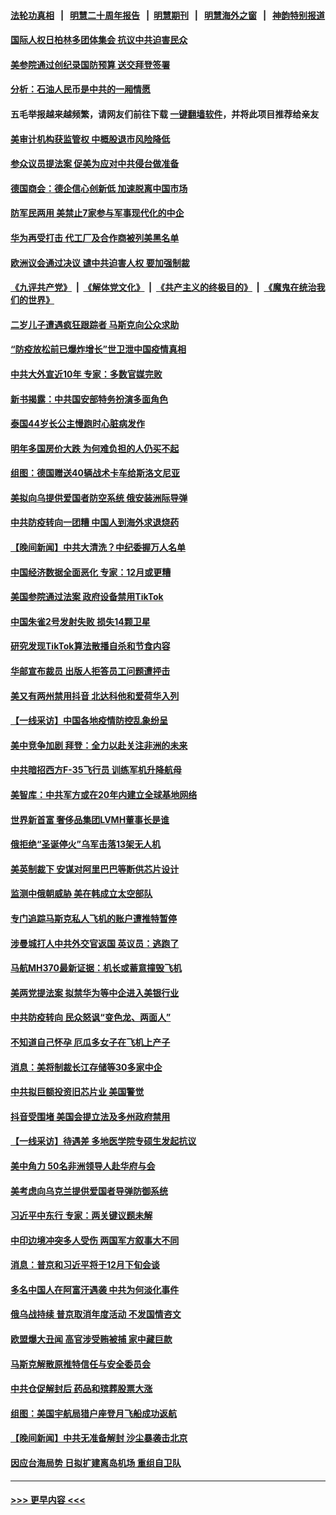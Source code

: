 #### [法轮功真相](https://github.com/gfw-breaker/truth/blob/master/README.md?t=0) &nbsp;&nbsp;|&nbsp;&nbsp; [明慧二十周年报告](https://github.com/gfw-breaker/mh-reports/blob/master/README.md?t=0) &nbsp;&nbsp;|&nbsp;&nbsp;[明慧期刊](https://github.com/gfw-breaker/mh-qikan) &nbsp;&nbsp;|&nbsp;&nbsp; [明慧海外之窗](https://github.com/gfw-breaker/mh-news/blob/master/README.md?t=0) &nbsp;&nbsp;|&nbsp;&nbsp; [神韵特别报道](https://github.com/gfw-breaker/mh-news/blob/master/shenyun.md?t=0)
#### [国际人权日柏林多团体集会 抗议中共迫害民众](../pages/nsc418/n13885395.md?t=12161350) 
#### [美参院通过创纪录国防预算 送交拜登签署](../pages/nsc418/n13885868.md?t=12161350) 
#### [分析：石油人民币是中共的一厢情愿](../pages/nsc418/n13885034.md?t=12161350) 
#### 五毛举报越来越频繁，请网友们前往下载 [一键翻墙软件](https://github.com/gfw-breaker/ssr-accounts)，并将此项目推荐给亲友
#### [美审计机构获监管权 中概股退市风险降低](../pages/nsc418/n13885778.md?t=12161350) 
#### [参众议员提法案 促美为应对中共侵台做准备](../pages/nsc418/n13885724.md?t=12161350) 
#### [德国商会：德企信心创新低 加速脱离中国市场](../pages/nsc418/n13885710.md?t=12161350) 
#### [防军民两用 美禁止7家参与军事现代化的中企](../pages/nsc418/n13885725.md?t=12161350) 
#### [华为再受打击 代工厂及合作商被列美黑名单](../pages/nsc418/n13885714.md?t=12161350) 
#### [欧洲议会通过决议 谴中共迫害人权 要加强制裁](../pages/nsc418/n13885670.md?t=12161350) 
#### [《九评共产党》](https://github.com/begood0513/9ping.md/blob/master/README.md) &nbsp;|&nbsp; [《解体党文化》](../../../../jtdwh.md/blob/master/README.md)  &nbsp;|&nbsp; [《共产主义的终极目的》](../../../../gczydzjmd.md/blob/master/README.md) &nbsp;|&nbsp; [《魔鬼在统治我们的世界》](../../../../mgztzwmdsj.md/blob/master/README.md) 
#### [二岁儿子遭遇疯狂跟踪者 马斯克向公众求助](../pages/nsc418/n13885686.md?t=12161350) 
#### [“防疫放松前已爆炸增长”世卫泄中国疫情真相](../pages/nsc418/n13884968.md?t=12161350) 
#### [中共大外宣近10年 专家：多数官媒完败](../pages/nsc418/n13884955.md?t=12161350) 
#### [新书揭露：中共国安部特务扮演多面角色](../pages/nsc418/n13885682.md?t=12161350) 
#### [泰国44岁长公主慢跑时心脏病发作](../pages/nsc418/n13885599.md?t=12161350) 
#### [明年多国房价大跌 为何难负担的人仍买不起](../pages/nsc418/n13885536.md?t=12161350) 
#### [组图：德国赠送40辆战术卡车给斯洛文尼亚](../pages/nsc418/n13885416.md?t=12161350) 
#### [美拟向乌提供爱国者防空系统 俄安装洲际导弹](../pages/nsc418/n13885482.md?t=12161350) 
#### [中共防疫转向一团糟 中国人到海外求退烧药](../pages/nsc418/n13885537.md?t=12161350) 
#### [【晚间新闻】中共大清洗？中纪委握万人名单](../pages/nsc418/n13885370.md?t=12161350) 
#### [中国经济数据全面恶化 专家：12月或更糟](../pages/nsc418/n13885320.md?t=12161350) 
#### [美国参院通过法案 政府设备禁用TikTok](../pages/nsc418/n13885050.md?t=12161350) 
#### [中国朱雀2号发射失败 损失14颗卫星](../pages/nsc418/n13885136.md?t=12161350) 
#### [研究发现TikTok算法散播自杀和节食内容](../pages/nsc418/n13885095.md?t=12161350) 
#### [华邮宣布裁员 出版人拒答员工问题遭抨击](../pages/nsc418/n13884928.md?t=12161350) 
#### [美又有两州禁用抖音 北达科他和爱荷华入列](../pages/nsc418/n13884988.md?t=12161350) 
#### [【一线采访】中国各地疫情防控乱象纷呈](../pages/nsc418/n13884826.md?t=12161350) 
#### [美中竞争加剧 拜登：全力以赴关注非洲的未来](../pages/nsc418/n13884888.md?t=12161350) 
#### [中共暗招西方F-35飞行员 训练军机升降航母](../pages/nsc418/n13884980.md?t=12161350) 
#### [美智库：中共军方或在20年内建立全球基地网络](../pages/nsc418/n13884946.md?t=12161350) 
#### [世界新首富 奢侈品集团LVMH董事长是谁](../pages/nsc418/n13884843.md?t=12161350) 
#### [俄拒绝“圣诞停火”乌军击落13架无人机](../pages/nsc418/n13884844.md?t=12161350) 
#### [美英制裁下 安谋对阿里巴巴等断供芯片设计](../pages/nsc418/n13884840.md?t=12161350) 
#### [监测中俄朝威胁 美在韩成立太空部队](../pages/nsc418/n13884813.md?t=12161350) 
#### [专门追踪马斯克私人飞机的账户遭推特暂停](../pages/nsc418/n13884261.md?t=12161350) 
#### [涉曼城打人中共外交官返国 英议员：逃跑了](../pages/nsc418/n13884830.md?t=12161350) 
#### [马航MH370最新证据：机长或蓄意撞毁飞机](../pages/nsc418/n13884822.md?t=12161350) 
#### [美两党提法案 拟禁华为等中企进入美银行业](../pages/nsc418/n13884752.md?t=12161350) 
#### [中共防疫转向 民众怒讽“变色龙、两面人”](../pages/nsc418/n13884713.md?t=12161350) 
#### [不知道自己怀孕 厄瓜多女子在飞机上产子](../pages/nsc418/n13884392.md?t=12161350) 
#### [消息：美将制裁长江存储等30多家中企](../pages/nsc418/n13884497.md?t=12161350) 
#### [中共拟巨额投资旧芯片业 美国警觉](../pages/nsc418/n13884391.md?t=12161350) 
#### [抖音受围堵 美国会提立法及多州政府禁用](../pages/nsc418/n13884105.md?t=12161350) 
#### [【一线采访】待遇差 多地医学院专硕生发起抗议](../pages/nsc418/n13883914.md?t=12161350) 
#### [美中角力 50名非洲领导人赴华府与会](../pages/nsc418/n13884156.md?t=12161350) 
#### [美考虑向乌克兰提供爱国者导弹防御系统](../pages/nsc418/n13884175.md?t=12161350) 
#### [习近平中东行 专家：两关键议题未解](../pages/nsc418/n13883417.md?t=12161350) 
#### [中印边境冲突多人受伤 两国军方叙事大不同](../pages/nsc418/n13884127.md?t=12161350) 
#### [消息：普京和习近平将于12月下旬会谈](../pages/nsc418/n13884116.md?t=12161350) 
#### [多名中国人在阿富汗遇袭 中共为何淡化事件](../pages/nsc418/n13884109.md?t=12161350) 
#### [俄乌战持续 普京取消年度活动 不发国情咨文](../pages/nsc418/n13884090.md?t=12161350) 
#### [欧盟爆大丑闻 高官涉受贿被捕 家中藏巨款](../pages/nsc418/n13883993.md?t=12161350) 
#### [马斯克解散原推特信任与安全委员会](../pages/nsc418/n13883544.md?t=12161350) 
#### [中共仓促解封后 药品和殡葬股票大涨](../pages/nsc418/n13884102.md?t=12161350) 
#### [组图：美国宇航局猎户座登月飞船成功返航](../pages/nsc418/n13883910.md?t=12161350) 
#### [【晚间新闻】中共无准备解封 沙尘暴袭击北京](../pages/nsc418/n13883858.md?t=12161350) 
#### [因应台海局势 日拟扩建离岛机场 重组自卫队](../pages/nsc418/n13883805.md?t=12161350) 

----
#### [ >>> 更早内容 <<< ](../indexes/nsc418-earlier.md)
